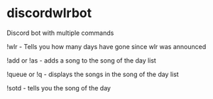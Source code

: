 # discordwlrbot
Discord bot with multiple commands

!wlr - Tells you how many days have gone since wlr was announced

!add or !as - adds a song to the song of the day list

!queue or !q - displays the songs in the song of the day list

!sotd - tells you the song of the day
